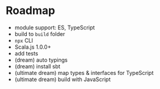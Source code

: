 # Roadmap
- module support: ES, TypeScript
- build to ```build``` folder
- ```npx``` CLI
- Scala.js 1.0.0+
- add tests
- (dream) auto typings
- (dream) install sbt
- (ultimate dream) map types & interfaces for TypeScript
- (ultimate dream) build with JavaScript